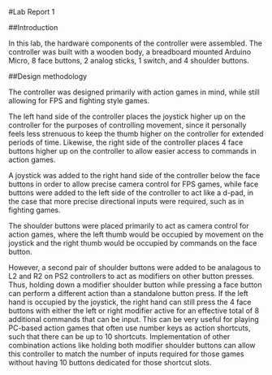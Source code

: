 #Lab Report 1

##Introduction

In this lab, the hardware components of the controller were assembled. The controller was built with a wooden body, a breadboard mounted Arduino Micro, 8 face buttons, 2 analog sticks, 1 switch, and 4 shoulder buttons.

##Design methodology

The controller was designed primarily with action games in mind, while still allowing for FPS and fighting style games.

The left hand side of the controller places the joystick higher up on the controller for the purposes of controlling movement, since it personally feels less strenuous to keep the thumb higher on the controller for extended periods of time. Likewise, the right side of the controller places 4 face buttons higher up on the controller to allow easier access to commands in action games.

A joystick was added to the right hand side of the controller below the face buttons in order to allow precise camera control for FPS games, while face buttons were added to the left side of the controller to act like a d-pad, in the case that more precise directional inputs were required, such as in fighting games.

The shoulder buttons were placed primarily to act as camera control for action games, where the left thumb would be occupied by movement on the joystick and the right thumb would be occupied by commands on the face button.

However, a second pair of shoulder buttons were added to be analagous to L2 and R2 on PS2 controllers to act as modifiers on other button presses. Thus, holding down a modifier shoulder button while pressing a face button can perform a different action than a standalone button press. If the left hand is occupied by the joystick, the right hand can still press the 4 face buttons with either the left or right modifier active for an effective total of 8 additional commands that can be input. This can be very useful for playing PC-based action games that often use number keys as action shortcuts, such that there can be up to 10 shortcuts. Implementation of other combination actions like holding both modifier shoulder buttons can allow this controller to match the number of inputs required for those games without having 10 buttons dedicated for those shortcut slots.

